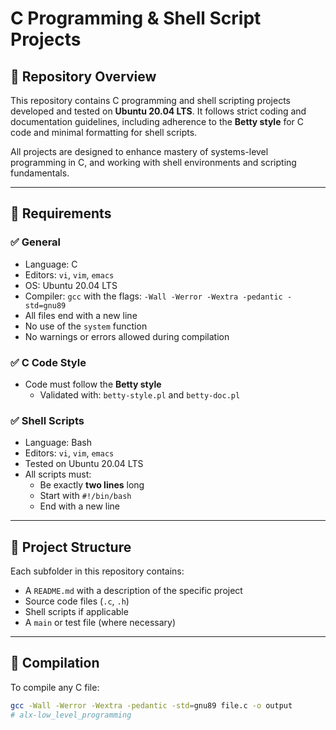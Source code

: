 # C Programming & Shell Script Projects

## 📁 Repository Overview

This repository contains C programming and shell scripting projects developed and tested on **Ubuntu 20.04 LTS**. It follows strict coding and documentation guidelines, including adherence to the **Betty style** for C code and minimal formatting for shell scripts.

All projects are designed to enhance mastery of systems-level programming in C, and working with shell environments and scripting fundamentals.

---

## 📌 Requirements

### ✅ General
- Language: C
- Editors: `vi`, `vim`, `emacs`
- OS: Ubuntu 20.04 LTS
- Compiler: `gcc` with the flags: `-Wall -Werror -Wextra -pedantic -std=gnu89`
- All files end with a new line
- No use of the `system` function
- No warnings or errors allowed during compilation

### ✅ C Code Style
- Code must follow the **Betty style**
  - Validated with: `betty-style.pl` and `betty-doc.pl`

### ✅ Shell Scripts
- Language: Bash
- Editors: `vi`, `vim`, `emacs`
- Tested on Ubuntu 20.04 LTS
- All scripts must:
  - Be exactly **two lines** long
  - Start with `#!/bin/bash`
  - End with a new line

---

## 📂 Project Structure

Each subfolder in this repository contains:
- A `README.md` with a description of the specific project
- Source code files (`.c`, `.h`)
- Shell scripts if applicable
- A `main` or test file (where necessary)

---

## 🔧 Compilation

To compile any C file:
```bash
gcc -Wall -Werror -Wextra -pedantic -std=gnu89 file.c -o output
# alx-low_level_programming
